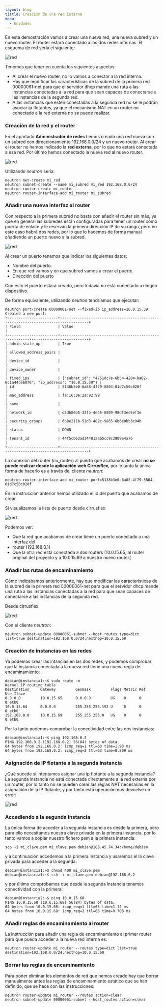 ```yaml
---
layout: blog
tittle: Creación de una red interna
menu:
  - Unidades
---
```


En esta demostración vamos a crear una nueva red, una nueva subred y un nuevo
router. El router estará conectado a las dos redes internas. El esquema de red
sería el siguiente:

![red](img/red4.png)

Tenemos que tener en cuenta los siguientes aspectos:

* Al crear el nuevo router, no lo vamos a conectar a la red interna.
* Hay que modificar las características de la subred de la primera red
  00000061-net para que el servidor dhcp mande una ruta a las instancias
  conectadas a la red para que sean capaces de conectarse a las instancias de la
  segunda red.
* A las instancias que esten conectadas a la segunda red no se le podrán asociar
  ip flotantes, ya que el mecanismo NAT en un router no conectado a la red
  externa no se puede realizar.

### Creación de la red y el router

En el apartado **Administrador de redes** hemos creado una red nueva con un
subred con direccionamiento 192.168.0.0/24 y un nuevo router. Al crear el router
no hemos indicado la **red externa**, por lo que no estará conectada a esa
red. Por último  hemos conectado la nueva red al nuevo router. 

![red](img/net8_1.png)

Utilizando *neutron* sería:

    neutron net-create mi_red
    neutron subnet-create --name mi_subred mi_red 192.168.0.0/24
    neutron router-create mi_router
    neutron router-interface-add mi_router mi_subred

### Añadir una nueva interfaz al router

Con respecto a la primera subred no basta con añadir el router sin más, ya que en
general las subredes están configuradas para tener un router como puerta de
enlace y le reservan la primera dirección IP de su rango, pero en este caso
habrá dos redes, por lo que lo hacemos de forma manual añadiendo un puerto nuevo
a la subred.

![red](img/net9.png)

Al crear un puerto tenemos que indicar los siguientes datos:

* Nombre del puerto.
* En que red vamos y en que subred vamos a crear el puerto.
* Dirección del puerto

Con esto el puerto estará creado, pero todavía no está conectado a ningún dispositivo.

De forma equivalente, utilizando *neutron* tendríamos que ejecutar:

    neutron port-create 00000061-net --fixed-ip ip_address=10.0.15.39
    Created a new port:
    +-----------------------+-----------------------------------------------------------------------------------+
    | Field                 | Value                                                                             |
    +-----------------------+-----------------------------------------------------------------------------------+
    | admin_state_up        | True                                                                              |
    | allowed_address_pairs |                                                                                   |
    | device_id             |                                                                                   |
    | device_owner          |                                                                                   |
    | fixed_ips             | {"subnet_id": "4751dc7e-6b54-4284-ba02-6c1a44deb076", "ip_address": "10.0.15.39"} |
    | id                    | 5138b3e0-6a88-4f79-8804-01d7c50c020f                                              |
    | mac_address           | fa:16:3e:2a:92:99                                                                 |
    | name                  |                                                                                   |
    | network_id            | d5d686b5-32fb-4e45-8809-98df3ee5ef3e                                              |
    | security_groups       | 6b8e211b-51d3-482c-9865-6b6e0bb3c94b                                              |
    | status                | DOWN                                                                              |
    | tenant_id             | 44f5cb63ad34481aab5cc9c2809e4a76                                                  |
    +-----------------------+-----------------------------------------------------------------------------------+

La conexión del router (mi_router) al puerto que acabamos de crear **no se puede
realizar desde la aplicación web Cirrusflex**, por lo tanto la única forma de
hacerlo es a través del cliente *neutron*:

    neutron router-interface-add mi_router port=5138b3e0-6a88-4f79-8804-01d7c50c020f

En la instrucción anterior hemos utilizado el id del puerto que acabamos de crear.

Si visualizamos la lista de puerto desde cirrusflex:

![red](img/net10.png)

Podemos ver:

* Que la red que acabamos de crear tiene un puerto conectado a una interfaz del
* router (192.168.0.1)
* Que la otra red está conectada a dos routers (10.0.15.65, al router original
  del proyecto y a 10.0.15.69 a nuestro nuevo router.)

### Añadir las rutas de encaminamiento

Cómo indicabamos anteriormente, hay que modificar las características de la
subred de la primera red 00000061-net para que el servidor dhcp mande una ruta a
las instancias conectadas a la red para que sean capaces de conectarse a las
instancias de la segunda red. 

Desde cirrusflex:

![red](img/net11.png)

Con el cliente *neutron*:

    neutron subnet-update 00000061-subnet --host_routes type=dict list=true destination=192.168.0.0/24,nexthop=10.0.15.69

### Creación de instancias en las redes

Ya podemos crear las intancias en las dos redes, y podemos comprobar que la
instancia conectada a la nueva red tiene una nueva regla de encaminamiento: 

    debian@instancia1:~$ sudo route -n
    Kernel IP routing table
    Destination     Gateway         Genmask         Flags Metric Ref    Use Iface
    0.0.0.0         10.0.15.65      0.0.0.0         UG    0      0        0 eth0
    10.0.15.64      0.0.0.0         255.255.255.192 U     0      0        0 eth0
    192.168.0.0     10.0.15.69      255.255.255.0   UG    0      0        0 eth0

Por lo tanto podemos comprobar la conectividad entre las dos instancias:

    debian@instancia1:~$ ping 192.168.0.2
    PING 192.168.0.2 (192.168.0.2) 56(84) bytes of data.
    64 bytes from 192.168.0.2: icmp_req=1 ttl=63 time=1.93 ms
    64 bytes from 192.168.0.2: icmp_req=2 ttl=63 time=0.809 ms

### Asignación de IP flotante a la segunda instancia

¿Qué sucede si intentamos asignar una ip flotante a la segunda instancia? La
segunda instancia no está conectada directamente a la red externa por un router,
por lo tanto no se pueden crear las reglas NAT necesarias en la asignación de la
IP flotante, y por tanto está operación nos devuelve un error: 

![red](img/net12.png)

### Accediendo a la segunda instancia

La única forma de acceder a la segunda instancia es desde la primera, pero para
ello necesitamos nuestra clave privada en la primera instancia, por lo tanto
vamos a copiar nuestro fichero pem a la primera instancia: 

    scp -i mi_clave.pem mi_clave.pem debian@185.45.74.34:/home/debian

y a continuación accedemos a la primera instancia y usaremos el la clave privada
para acceder a la segunda:

    debian@instancia1:~$ chmod 400 mi_clave.pem 
    debian@instancia1:~$ ssh -i mi_clave.pem debian@192.168.0.2

y por último comprobamos que desde la segunda instancia tenemos conectividad con
la primera:

    debian@instancia2:~$ ping 10.0.15.68
    PING 10.0.15.68 (10.0.15.68) 56(84) bytes of data.
    64 bytes from 10.0.15.68: icmp_req=1 ttl=63 time=1.12 ms
    64 bytes from 10.0.15.68: icmp_req=2 ttl=63 time=0.703 ms

### Añadir reglas de encaminamiento al router

La instrucción para añadir una regla de encaminamiento al primer
router para que pueda acceder a la nueva red interna es: 

    neutron router-update mi_router --routes type=dict list=true destination=192.168.0.0/24,nexthop=10.0.15.69

### Borrar las reglas de encaminamiento

Para poder eliminar los elementos de red que hemos creado hay que
borrar manualmente antes las reglas de encaminamiento estático que se
han definido, que se hace con las instrucciones:

    neutron router-update mi_router --routes action=clear
    neutron subnet-update 00000061-subnet --host_routes action=clear

